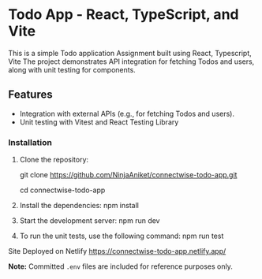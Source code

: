 # Todo App - React, TypeScript, and Vite

This is a simple Todo application Assignment built using React, Typescript, Vite The project demonstrates API integration for fetching Todos and users, along with unit testing for components.

## Features
- Integration with external APIs (e.g., for fetching Todos and users).
- Unit testing with Vitest and React Testing Library

### Installation

1. Clone the repository:

   git clone https://github.com/NinjaAniket/connectwise-todo-app.git
   
   cd connectwise-todo-app

3. Install the dependencies:
   npm install

4. Start the development server:
   npm run dev
  
5. To run the unit tests, use the following command:
   npm run test

Site Deployed on Netlify
https://connectwise-todo-app.netlify.app/


**Note:** Committed `.env` files are included for reference purposes only.

